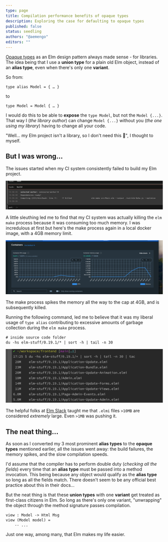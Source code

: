 ```yaml
---
type: page
title: Compilation performance benefits of opaque types
description: Exploring the case for defaulting to opaque types
published: false
status: seedling
authors: "@aemengo"
editors: ""
---
```


[Opaque types](https://sporto.github.io/elm-patterns/advanced/opaque-types.html) as an Elm design pattern always made sense - for libraries. The idea being that I use a **union type** for a plain old Elm object, instead of an **alias type**, even when there's only one **variant**.

So from:

```
type alias Model = { … }
```

to

```
type Model = Model { … }
```

I would do this to be able to **expose** the `type Model`, but not the `Model {...}`.<br/>
That way I (*the library author*) can change `Model {...}` without you (*the one using my library*) having to change all your code.

"Well... my Elm project isn't a library, so I don't need this 🤷", I thought to myself.

## But I was wrong...

The issues started when my CI system consistently failed to build my Elm project.

![CI kills Elm build](../../public/articles/perf-benefits-opaque-types/otp-ci-kill-elm-build.png)

A little sleuthing led me to find that my CI system was actually killing the `elm make` process because it was consuming too much memory. I was incredulous at first but here's the make process again in a local docker image, with a 4GB memory limit.

![Elm build in docker memory graph](../../public/articles/perf-benefits-opaque-types/otp-docker-memory-graph.png)

The make process spikes the memory all the way to the cap at 4GB, and is subsequently killed.

Running the following command, led me to believe that it was my liberal usage of `type alias` contributing to excessive amounts of garbage collection during the `elm make` process.

```
# inside source code folder
du -hs elm-stuff/0.19.1/* | sort -h | tail -n 30
```

![Elm stuff content](../../public/articles/perf-benefits-opaque-types/otp-elm-stuff-content.png)

The helpful folks at [Elm Slack](https://elm-lang.org/community) taught me that `.elmi` files `>10MB` are considered _extremely_ large. Even `>1MB` was pushing it.

## The neat thing...

As soon as I converted my 3 most prominent **alias types** to the **opaque types** mentioned earlier, all the issues went away: the build failures, the memory spikes, and the slow compilation speeds.

I'd assume that the compiler has to perform double duty (*checking all the fields*) every time that an **alias type** must be passed into a method invocation. This being because any object would qualify as the **alias type** so long as all the fields match. There doesn't seem to be any official best practice about this in their docs...

But the neat thing is that these **union types** with one **variant** get treated as first-class citizens in Elm. So long as there's only one variant, "unwrapping" the object through the method signature passes compilation.

```
view : Model -> Html Msg
view (Model model) =
    -- ...
```

Just one way, among many, that Elm makes my life easier.